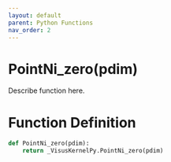 ```yaml
---
layout: default
parent: Python Functions
nav_order: 2
---
```


# PointNi_zero(pdim)

Describe function here.

# Function Definition

```python
def PointNi_zero(pdim):
    return _VisusKernelPy.PointNi_zero(pdim)
```